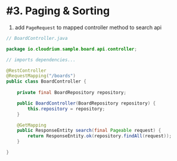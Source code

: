 # #3. Paging & Sorting

1. add `PageRequest` to mapped controller method to search api

```java
// BoardController.java

package io.cloudrium.sample.board.api.controller;

// imports dependencies...

@RestController
@RequestMapping("/boards")
public class BoardController {    
    
    private final BoardRepository repository;

    public BoardController(BoardRepository repository) {
        this.repository = repository;
    }

    @GetMapping
    public ResponseEntity search(final Pageable request) {
        return ResponseEntity.ok(repository.findAll(request));
    }

}
``` 

